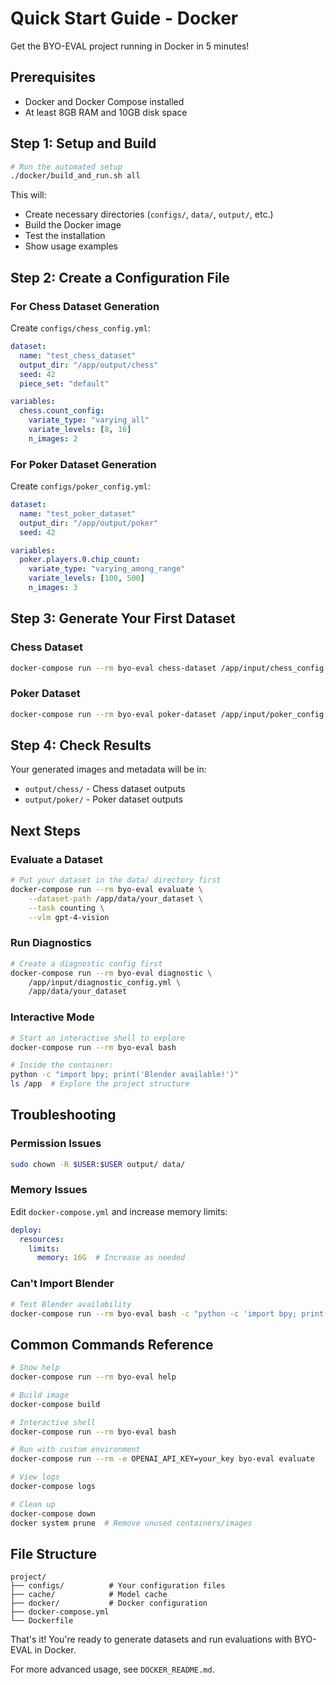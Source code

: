 # Quick Start Guide - Docker

Get the BYO-EVAL project running in Docker in 5 minutes!

## Prerequisites

- Docker and Docker Compose installed
- At least 8GB RAM and 10GB disk space

## Step 1: Setup and Build

```bash
# Run the automated setup
./docker/build_and_run.sh all
```

This will:
- Create necessary directories (`configs/`, `data/`, `output/`, etc.)
- Build the Docker image
- Test the installation
- Show usage examples

## Step 2: Create a Configuration File

### For Chess Dataset Generation

Create `configs/chess_config.yml`:

```yaml
dataset:
  name: "test_chess_dataset"
  output_dir: "/app/output/chess"
  seed: 42
  piece_set: "default"

variables:
  chess.count_config:
    variate_type: "varying_all"
    variate_levels: [8, 16]
    n_images: 2
```

### For Poker Dataset Generation

Create `configs/poker_config.yml`:

```yaml
dataset:
  name: "test_poker_dataset"
  output_dir: "/app/output/poker"
  seed: 42

variables:
  poker.players.0.chip_count:
    variate_type: "varying_among_range"
    variate_levels: [100, 500]
    n_images: 3
```

## Step 3: Generate Your First Dataset

### Chess Dataset

```bash
docker-compose run --rm byo-eval chess-dataset /app/input/chess_config.yml
```

### Poker Dataset

```bash
docker-compose run --rm byo-eval poker-dataset /app/input/poker_config.yml
```

## Step 4: Check Results

Your generated images and metadata will be in:
- `output/chess/` - Chess dataset outputs
- `output/poker/` - Poker dataset outputs

## Next Steps

### Evaluate a Dataset

```bash
# Put your dataset in the data/ directory first
docker-compose run --rm byo-eval evaluate \
    --dataset-path /app/data/your_dataset \
    --task counting \
    --vlm gpt-4-vision
```

### Run Diagnostics

```bash
# Create a diagnostic config first
docker-compose run --rm byo-eval diagnostic \
    /app/input/diagnostic_config.yml \
    /app/data/your_dataset
```

### Interactive Mode

```bash
# Start an interactive shell to explore
docker-compose run --rm byo-eval bash

# Inside the container:
python -c "import bpy; print('Blender available!')"
ls /app  # Explore the project structure
```

## Troubleshooting

### Permission Issues

```bash
sudo chown -R $USER:$USER output/ data/
```

### Memory Issues

Edit `docker-compose.yml` and increase memory limits:

```yaml
deploy:
  resources:
    limits:
      memory: 16G  # Increase as needed
```

### Can't Import Blender

```bash
# Test Blender availability
docker-compose run --rm byo-eval bash -c "python -c 'import bpy; print(\"OK\")'"
```

## Common Commands Reference

```bash
# Show help
docker-compose run --rm byo-eval help

# Build image
docker-compose build

# Interactive shell
docker-compose run --rm byo-eval bash

# Run with custom environment
docker-compose run --rm -e OPENAI_API_KEY=your_key byo-eval evaluate

# View logs
docker-compose logs

# Clean up
docker-compose down
docker system prune  # Remove unused containers/images
```

## File Structure

```
project/
├── configs/          # Your configuration files
├── cache/            # Model cache
├── docker/           # Docker configuration
├── docker-compose.yml
└── Dockerfile
```

That's it! You're ready to generate datasets and run evaluations with BYO-EVAL in Docker.

For more advanced usage, see `DOCKER_README.md`. 